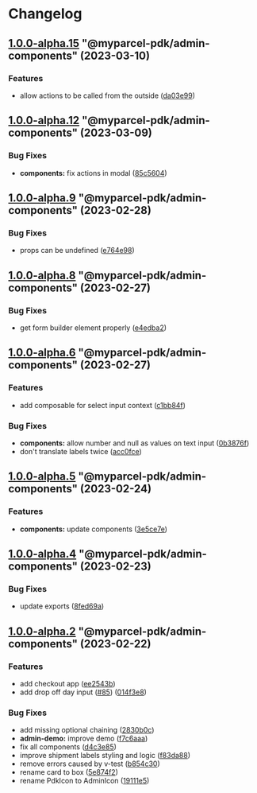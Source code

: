 # Changelog

<!-- MONODEPLOY:BELOW -->

## [1.0.0-alpha.15](https://github/myparcelnl/js-pdk/compare/@myparcel-pdk/admin-components@1.0.0-alpha.14...@myparcel-pdk/admin-components@1.0.0-alpha.15) "@myparcel-pdk/admin-components" (2023-03-10)


### Features

* allow actions to be called from the outside ([da03e99](https://github/myparcelnl/js-pdk/commit/da03e994c6f3ee41bb9819bedc1aab9bbea21beb))




## [1.0.0-alpha.12](https://github/myparcelnl/js-pdk/compare/@myparcel-pdk/admin-components@1.0.0-alpha.11...@myparcel-pdk/admin-components@1.0.0-alpha.12) "@myparcel-pdk/admin-components" (2023-03-09)


### Bug Fixes

* **components:** fix actions in modal ([85c5604](https://github/myparcelnl/js-pdk/commit/85c560413266bf37b9b4859a79e476e1b447dcfa))




## [1.0.0-alpha.9](https://github/myparcelnl/js-pdk/compare/@myparcel-pdk/admin-components@1.0.0-alpha.8...@myparcel-pdk/admin-components@1.0.0-alpha.9) "@myparcel-pdk/admin-components" (2023-02-28)


### Bug Fixes

* props can be undefined ([e764e98](https://github/myparcelnl/js-pdk/commit/e764e9835fdf86aaceb543862fadd4dcd3247926))




## [1.0.0-alpha.8](https://github/myparcelnl/js-pdk/compare/@myparcel-pdk/admin-components@1.0.0-alpha.7...@myparcel-pdk/admin-components@1.0.0-alpha.8) "@myparcel-pdk/admin-components" (2023-02-27)


### Bug Fixes

* get form builder element properly ([e4edba2](https://github/myparcelnl/js-pdk/commit/e4edba250f2823613b84c7165b87739ae1ea718d))




## [1.0.0-alpha.6](https://github/myparcelnl/js-pdk/compare/@myparcel-pdk/admin-components@1.0.0-alpha.5...@myparcel-pdk/admin-components@1.0.0-alpha.6) "@myparcel-pdk/admin-components" (2023-02-27)


### Features

* add composable for select input context ([c1bb84f](https://github/myparcelnl/js-pdk/commit/c1bb84f5a9c64da866a6cbc917efc2effdb05536))


### Bug Fixes

* **components:** allow number and null as values on text input ([0b3876f](https://github/myparcelnl/js-pdk/commit/0b3876f44ee29a1e2b3765cfb109fd1f6324ead0))
* don't translate labels twice ([acc0fce](https://github/myparcelnl/js-pdk/commit/acc0fced82f43bbfdf3570b3ed7089f4a1816048))




## [1.0.0-alpha.5](https://github/myparcelnl/js-pdk/compare/@myparcel-pdk/admin-components@1.0.0-alpha.4...@myparcel-pdk/admin-components@1.0.0-alpha.5) "@myparcel-pdk/admin-components" (2023-02-24)


### Features

* **components:** update components ([3e5ce7e](https://github/myparcelnl/js-pdk/commit/3e5ce7e14fc699f70921bb737ab7ddc20deb4c3b))




## [1.0.0-alpha.4](https://github/myparcelnl/js-pdk/compare/@myparcel-pdk/admin-components@1.0.0-alpha.3...@myparcel-pdk/admin-components@1.0.0-alpha.4) "@myparcel-pdk/admin-components" (2023-02-23)


### Bug Fixes

* update exports ([8fed69a](https://github/myparcelnl/js-pdk/commit/8fed69a29e8c994e7755e47e53258ba2f3c2a23c))




## [1.0.0-alpha.2](https://github/myparcelnl/js-pdk/compare/@myparcel-pdk/admin-components@1.0.0-alpha.1...@myparcel-pdk/admin-components@1.0.0-alpha.2) "@myparcel-pdk/admin-components" (2023-02-22)


### Features

* add checkout app ([ee2543b](https://github/myparcelnl/js-pdk/commit/ee2543bc90c643b14e668447a0d06ed173e5baae))
* add drop off day input ([#85](https://github/myparcelnl/js-pdk/issues/85)) ([014f3e8](https://github/myparcelnl/js-pdk/commit/014f3e8f68d400f2cebb53a7dba584b944460371))


### Bug Fixes

* add missing optional chaining ([2830b0c](https://github/myparcelnl/js-pdk/commit/2830b0c4b9f11b84d38a2bb153c19e5535c93d63))
* **admin-demo:** improve demo ([f7c6aaa](https://github/myparcelnl/js-pdk/commit/f7c6aaaa97497e85364f369349a097c268cffd9e))
* fix all components ([d4c3e85](https://github/myparcelnl/js-pdk/commit/d4c3e85aac089a3f1c66b4b923f3728916f50edb))
* improve shipment labels styling and logic ([f83da88](https://github/myparcelnl/js-pdk/commit/f83da88b9194a7cbddd6ca88aa587fc53b83b363))
* remove errors caused by v-test ([b854c30](https://github/myparcelnl/js-pdk/commit/b854c3070918d395bc218ffdc2f608b78425ba96))
* rename card to box ([5e874f2](https://github/myparcelnl/js-pdk/commit/5e874f2a6207690ada336770161b678a16a2beba))
* rename PdkIcon to AdminIcon ([19111e5](https://github/myparcelnl/js-pdk/commit/19111e543a3c3fbae19d9ec23488da9eed580201))


